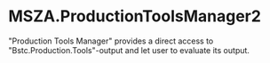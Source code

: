 # MSZA.ProductionToolsManager2
"Production Tools Manager" provides a direct access to "Bstc.Production.Tools"-output and let user to evaluate its output.

